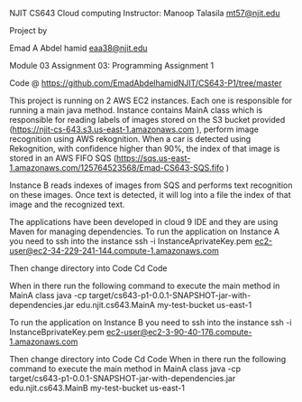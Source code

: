 ﻿NJIT CS643 Cloud computing
Instructor: Manoop Talasila
mt57@njit.edu 


Project by


Emad A Abdel hamid
eaa38@njit.edu


Module 03 Assignment 03: Programming Assignment 1

Code @ https://github.com/EmadAbdelhamidNJIT/CS643-P1/tree/master


This project is running on 2 AWS EC2 instances. Each one is responsible for running a main java method.
Instance contains MainA class which is responsible for reading labels of images stored on the S3 bucket provided (https://njit-cs-643.s3.us-east-1.amazonaws.com ), perform image recognition using AWS rekognition.
When a car is detected using Rekognition, with confidence higher than 90%, the index of that image is stored in an AWS FIFO SQS (https://sqs.us-east-1.amazonaws.com/125764523568/Emad-CS643-SQS.fifo )


Instance B reads indexes of images from SQS and performs text recognition on these images. Once text is detected, it will log into a file the index of that image and the recognized text.


The applications have been developed in cloud 9 IDE and they are using Maven for managing dependencies. 
To run the application on Instance A you need to ssh into the instance 
ssh -i InstanceAprivateKey.pem  ec2-user@ec2-34-229-241-144.compute-1.amazonaws.com 


Then change directory into Code 
Cd Code 


When in there run the following command to execute the main method in MainA class
java -cp target/cs643-p1-0.0.1-SNAPSHOT-jar-with-dependencies.jar edu.njit.cs643.MainA my-test-bucket us-east-1


To run the application on Instance B you need to ssh into the instance 
ssh -i InstanceBprivateKey.pem  ec2-user@ec2-3-90-40-176.compute-1.amazonaws.com 


Then change directory into Code 
Cd Code 
When in there run the following command to execute the main method in MainA class
java -cp target/cs643-p1-0.0.1-SNAPSHOT-jar-with-dependencies.jar edu.njit.cs643.MainB my-test-bucket us-east-1